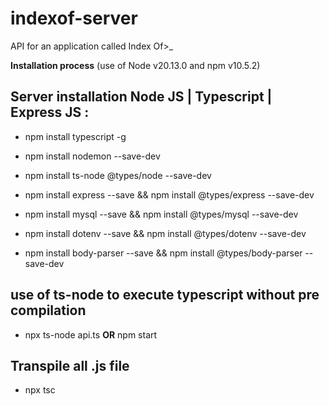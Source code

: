 # indexof-server
API for an application called Index Of>_ 


__Installation process__
(use of Node v20.13.0 and npm v10.5.2)

## Server installation  Node JS | Typescript | Express JS :

* npm install typescript -g
* npm install nodemon --save-dev
* npm install ts-node @types/node --save-dev

* npm install express --save && npm install @types/express --save-dev
* npm install mysql --save && npm install @types/mysql --save-dev
* npm install dotenv --save && npm install @types/dotenv --save-dev
* npm install body-parser --save && npm install @types/body-parser --save-dev


## use of ts-node to execute typescript without pre compilation
* npx ts-node api.ts __OR__ npm start

## Transpile all .js file
* npx tsc